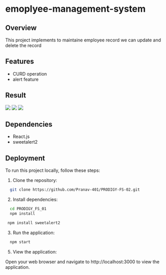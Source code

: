 # emoplyee-management-system

## Overview

This project implements to maintaine employee record we can update and delete the record

## Features

- CURD operation
- alert feature

## Result

![](https://via.placeholder.com/468x300?text=App+Screenshot+Here)
![](https://via.placeholder.com/468x300?text=App+Screenshot+Here)
![](https://via.placeholder.com/468x300?text=App+Screenshot+Here)

## Dependencies

- React.js
- sweetalert2

## Deployment

To run this project locally, follow these steps:

1. Clone the repository:

```bash
  git clone https://github.com/Pranav-401/PRODIGY-FS-02.git
```

2. Install dependencies:

```bash
  cd PRODIGY_FS_01
  npm install
```

```bash
 npm install sweetalert2
```

3. Run the application:

```bash
  npm start
```

5. View the application:

Open your web browser and navigate to http://localhost:3000 to view the application.
